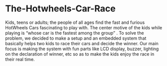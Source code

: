 # The-Hotwheels-Car-Race
Kids, teens or adults; the people of all ages find the fast and furious HotWheels Cars fascinating to play with. The center motive of the kids while playing is “whose car is the fastest among the group” . To solve the problem, we decided to make a setup and an embedded system that basically helps two kids to race their cars and decide the winner. Our main focus is making the system with fun parts like LCD display, buzzer, lighting on the declaration of winner, etc so as to make the kids enjoy the race in their real time.
